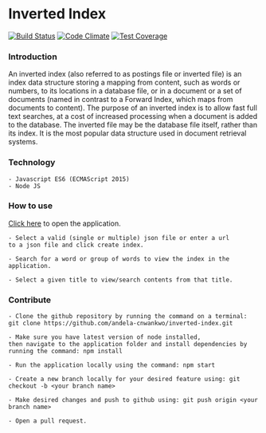 # Inverted Index

[![Build Status](https://travis-ci.org/andela-cnwankwo/inverted-index.svg?branch=develop)](https://travis-ci.org/andela-cnwankwo/inverted-index) [![Code Climate](https://codeclimate.com/github/andela-cnwankwo/inverted-index/badges/gpa.svg)](https://codeclimate.com/github/andela-cnwankwo/inverted-index) [![Test Coverage](https://codeclimate.com/github/andela-cnwankwo/inverted-index/badges/coverage.svg)](https://codeclimate.com/github/andela-cnwankwo/inverted-index/coverage)

### Introduction
An inverted index (also referred to as postings file or inverted file) is an index data structure storing a mapping from content, such as words or numbers, to its locations in a database file, or in a document or a set of documents (named in contrast to a Forward Index, which maps from documents to content). The purpose of an inverted index is to allow fast full text searches, at a cost of increased processing when a document is added to the database. The inverted file may be the database file itself, rather than its index. It is the most popular data structure used in document retrieval systems.

### Technology
    - Javascript ES6 (ECMAScript 2015)
    - Node JS

### How to use
 [Click here](https://inverted-index-develop.herokuapp.com/) to open the application.

    - Select a valid (single or multiple) json file or enter a url 
    to a json file and click create index.

    - Search for a word or group of words to view the index in the application.

    - Select a given title to view/search contents from that title.

### Contribute
    - Clone the github repository by running the command on a terminal: git clone https://github.com/andela-cnwankwo/inverted-index.git

    - Make sure you have latest version of node installed, 
    then navigate to the application folder and install dependencies by running the command: npm install

    - Run the application locally using the command: npm start

    - Create a new branch locally for your desired feature using: git checkout -b <your branch name>

    - Make desired changes and push to github using: git push origin <your branch name>

    - Open a pull request.